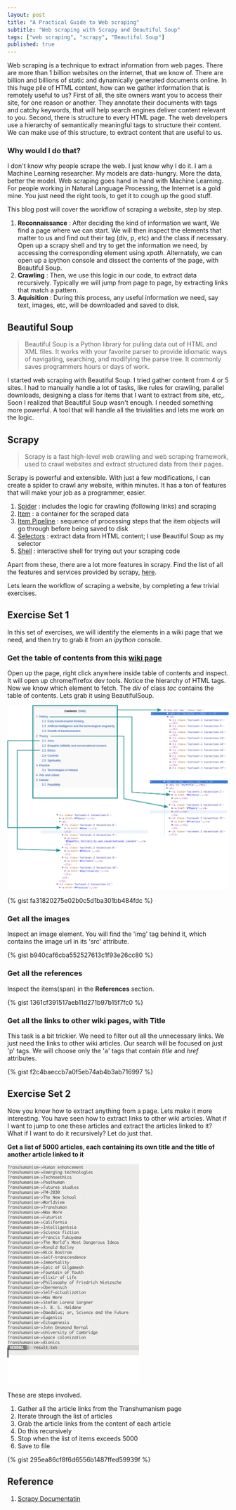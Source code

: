 ```yaml
---
layout: post
title: "A Practical Guide to Web scraping"
subtitle: "Web scraping with Scrapy and Beautiful Soup"
tags: ["web scraping", "scrapy", "Beautiful Soup"]
published: true
---
```


Web scraping is a technique to extract information from web pages. There are more than 1 billion websites on the internet, that we know of. There are billion and billions of static and dynamically generated documents online. In this huge pile of HTML content, how can we gather information that is remotely useful to us? First of all, the site owners want you to access their site, for one reason or another. They annotate their documents with tags and catchy keywords, that will help search engines deliver content relevant to you. Second, there is structure to every HTML page. The web developers use a hierarchy of semantically meaningful tags to structure their content. We can make use of this structure, to extract content that are useful to us.

### Why would I do that?

I don't know why people scrape the web. I just know why I do it. I am a Machine Learning researcher. My models are data-hungry. More the data, better the model. Web scraping goes hand in hand with Machine Learning. For people working in Natural Language Processing, the Internet is a gold mine. You just need the right tools, to get it to cough up the good stuff.

This blog post will cover the workflow of scraping a website, step by step. 

1. **Reconnaissance** : After deciding the kind of information we want, We find a page where we can start. We will then inspect the elements that matter to us and find out their tag (div, p, etc) and the class if necessary. Open up a scrapy shell and try to get the information we need, by accessing the corresponding element using *xpath*. Alternately, we can open up a ipython console and dissect the contents of the page, with Beautiful Soup.
2. **Crawling** : Then, we use this logic in our code, to extract data recursively. Typically we will jump from page to page, by extracting links that match a pattern.
3. **Aquisition** : During this process, any useful information we need, say text, images, etc, will be downloaded and saved to disk. 

## Beautiful Soup

> Beautiful Soup is a Python library for pulling data out of HTML and XML files. It works with your favorite parser to provide idiomatic ways of navigating, searching, and modifying the parse tree. It commonly saves programmers hours or days of work.

I started web scraping with Beautiful Soup. I tried gather content from 4 or 5 sites. I had to manually handle a lot of tasks, like rules for crawling, parallel downloads, designing a class for items that I want to extract from site, etc,. Soon I realized that Beautiful Soup wasn't enough. I needed something more powerful. A tool that will handle all the trivialities and lets me work on the logic.

## Scrapy

> Scrapy is a fast high-level web crawling and web scraping framework, used to crawl websites and extract structured data from their pages.

Scrapy is powerful and extensible. With just a few modifications, I can create a spider to crawl any website, within minutes. It has a ton of features that will make your job as a programmer, easier.

1. [Spider](http://doc.scrapy.org/en/latest/topics/spiders.html) : includes the logic for crawling (following links) and scraping
2. [Item](http://doc.scrapy.org/en/latest/topics/items.html) : a container for the scraped data
3. [Item Pipeline](http://doc.scrapy.org/en/latest/topics/item-pipeline.html) : sequence of processing steps that the item objects will go through before being saved to disk
4. [Selectors](http://doc.scrapy.org/en/latest/topics/selectors.html) : extract data from HTML content; I use Beautiful Soup as my selector
5. [Shell](http://doc.scrapy.org/en/latest/topics/shell.html) : interactive shell for trying out your scraping code

Apart from these, there are a lot more features in scrapy. Find the list of all the features and services provided by scrapy, [here](http://doc.scrapy.org/en/latest/#basic-concepts).


Lets learn the workflow of scraping a website, by completing a few trivial exercises.

## Exercise Set 1

In this set of exercises, we will identify the elements in a wiki page that we need, and then try to grab it from an *ipython* console. 

### Get the table of contents from this [wiki page](https://en.wikipedia.org/wiki/Transhumanism)

Open up the page, right click anywhere inside table of contents and inspect. It will open up chrome/firefox dev tools. Notice the hierarchy of HTML tags. Now we know which element to fetch. The *div* of class *toc* contains the table of contents. Lets grab it using BeautifulSoup.

![](/img/scrapy/wiki_img1.png)

{% gist fa31820275e02b0c5d1ba301bb484fdc %}


### Get all the images

Inspect an image element. You will find the 'img' tag behind it, which contains the image url in its 'src' attribute.

{% gist b940caf6cba552527613c1f93e26cc80 %}


### Get all the references

Inspect the items(span) in the **References** section.

{% gist 1361cf391517aeb11d271b97b15f7fc0 %}

### Get all the links to other wiki pages, with Title

This task is a bit trickier. We need to filter out all the unnecessary links. We just need the links to other wiki articles. Our search will be focused on just 'p' tags. We will choose only the 'a' tags that contain *title* and *href* attributes. 

{% gist f2c4baeccb7a0f5eb74ab4b3ab716997 %}


## Exercise Set 2

Now you know how to extract anything from a page. Lets make it more interesting. You have seen how to extract links to other wiki articles. What if I want to jump to one these articles and extract the articles linked to it? What if I want to do it recursively? Let do just that.


**Get a list of 5000 articles, each containing its own title and the title of another article linked to it**

![](/img/scrapy/wiki_rec.gif)

These are steps involved.

1. Gather all the article links from the Transhumanism page
2. Iterate through the list of articles
3. Grab the article links from the content of each article
4. Do this recursively
5. Stop when the list of items exceeds 5000
6. Save to file

{% gist 295ea86cf8f6d6556b1487ffed59939f %}


## Reference

1. [Scrapy Documentatin](http://doc.scrapy.org/en/latest/)
